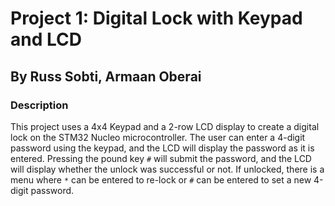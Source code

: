 # Project 1: Digital Lock with Keypad and LCD
## By Russ Sobti, Armaan Oberai
### Description
This project uses a 4x4 Keypad and a 2-row LCD display to create a digital lock on the STM32 Nucleo microcontroller. 
The user can enter a 4-digit password using the keypad, and the LCD will display the password as it is entered. Pressing the pound key ```#``` will submit the password, and the LCD will display whether the unlock was successful or not. If unlocked, there is a menu where ```*``` can be entered to re-lock or ```#``` can be entered to set a new 4-digit password.
